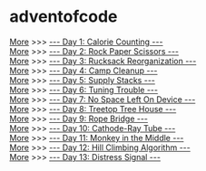 # adventofcode

[More](https://adventofcode.com/2022/day/1)  >>>  [--- Day 1: Calorie Counting ---](./day01/day01.py)   
[More](https://adventofcode.com/2022/day/2)  >>>  [--- Day 2: Rock Paper Scissors ---](./day02/day02.py)       
[More](https://adventofcode.com/2022/day/3)  >>>  [--- Day 3: Rucksack Reorganization ---](./day03/day03.py)       
[More](https://adventofcode.com/2022/day/4)  >>>  [--- Day 4: Camp Cleanup ---](./day04/day04.py)                  
[More](https://adventofcode.com/2022/day/5)  >>>  [--- Day 5: Supply Stacks ---](./day05/day05.py)                 
[More](https://adventofcode.com/2022/day/6)  >>>  [--- Day 6: Tuning Trouble ---](./day06/day06.py)                
[More](https://adventofcode.com/2022/day/7)  >>>  [--- Day 7: No Space Left On Device ---](./day07/day07.py)       
[More](https://adventofcode.com/2022/day/8)  >>>  [--- Day 8: Treetop Tree House ---](./day08/day08.py)            
[More](https://adventofcode.com/2022/day/9)  >>>  [--- Day 9: Rope Bridge ---](./day09/day09.py)                   
[More](https://adventofcode.com/2022/day/10) >>>   [--- Day 10: Cathode-Ray Tube ---](./day10/day10.py)             
[More](https://adventofcode.com/2022/day/11) >>>   [--- Day 11: Monkey in the Middle ---](./day11/day11.py)        
[More](https://adventofcode.com/2022/day/12) >>>   [--- Day 12: Hill Climbing Algorithm ---](./day12/day12.py)     
[More](https://adventofcode.com/2022/day/13) >>>   [--- Day 13: Distress Signal ---](./day13/day13.py)              
